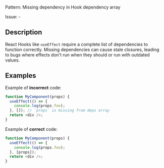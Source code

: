 Pattern: Missing dependency in Hook dependency array

Issue: -

## Description

React Hooks like `useEffect` require a complete list of dependencies to function correctly. Missing dependencies can cause stale closures, leading to bugs where effects don't run when they should or run with outdated values.

## Examples

Example of **incorrect** code:
```javascript
function MyComponent(props) {
  useEffect(() => {
    console.log(props.foo);
  }, []); // `props` is missing from deps array
  return <div />;
}
```

Example of **correct** code:
```javascript
function MyComponent(props) {
  useEffect(() => {
    console.log(props.foo);
  }, [props]);
  return <div />;
}
```